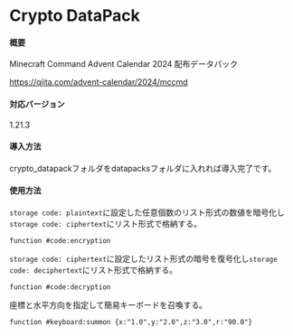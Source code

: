# Crypto DataPack
#### 概要
Minecraft Command Advent Calendar 2024 配布データパック

https://qiita.com/advent-calendar/2024/mccmd

#### 対応バージョン
1.21.3

#### 導入方法
crypto_datapackフォルダをdatapacksフォルダに入れれば導入完了です。

#### 使用方法
```storage code: plaintext```に設定した任意個数のリスト形式の数値を暗号化し```storage code: ciphertext```にリスト形式で格納する。
```
function #code:encryption
```

```storage code: ciphertext```に設定したリスト形式の暗号を復号化し```storage code: deciphertext```にリスト形式で格納する。
```
function #code:decryption
```

座標と水平方向を指定して簡易キーボードを召喚する。
```
function #keyboard:summon {x:"1.0",y:"2.0",z:"3.0",r:"90.0"}
```

